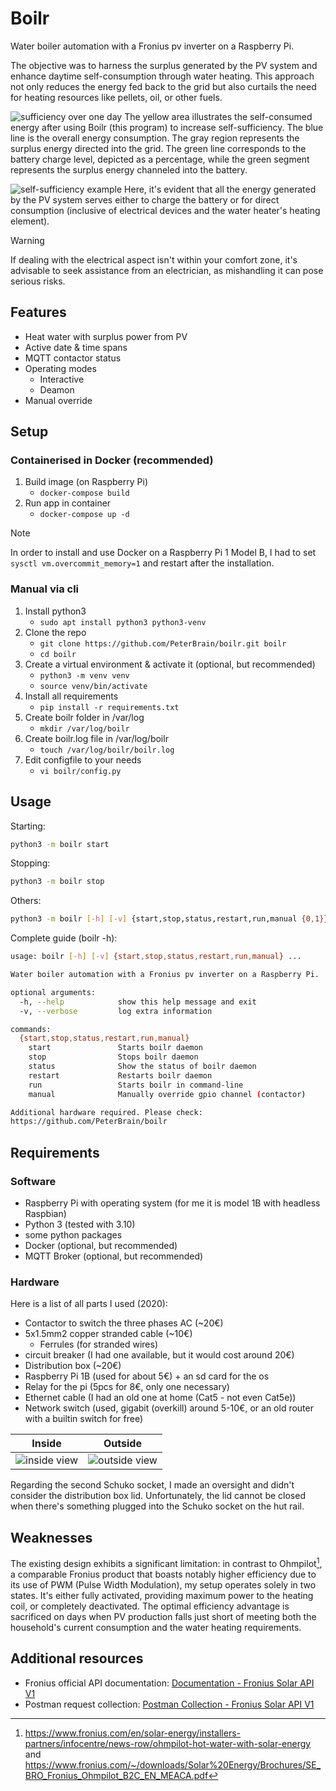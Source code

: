 # Boilr

Water boiler automation with a Fronius pv inverter on a Raspberry Pi.

The objective was to harness the surplus generated by the PV system and enhance daytime self-consumption through water heating. This approach not only reduces the energy fed back to the grid but also curtails the need for heating resources like pellets, oil, or other fuels.

![sufficiency over one day](./docs/sufficiency.jpg)
The yellow area illustrates the self-consumed energy after using Boilr (this program) to increase self-sufficiency. The blue line is the overall energy consumption. The gray region represents the surplus energy directed into the grid. The green line corresponds to the battery charge level, depicted as a percentage, while the green segment represents the surplus energy channeled into the battery.

![self-sufficiency example](./docs/fronius.jpg)
Here, it's evident that all the energy generated by the PV system serves either to charge the battery or for direct consumption (inclusive of electrical devices and the water heater's heating element).

> [!WARNING]
> If dealing with the electrical aspect isn't within your comfort zone, it's advisable to seek assistance from an electrician, as mishandling it can pose serious risks.

## Features

- Heat water with surplus power from PV
- Active date & time spans
- MQTT contactor status
- Operating modes
  - Interactive
  - Deamon
- Manual override

## Setup

### Containerised in Docker (recommended)

1. Build image (on Raspberry Pi)
   - `docker-compose build`
1. Run app in container
   - `docker-compose up -d`

> [!NOTE]
> In order to install and use Docker on a Raspberry Pi 1 Model B, I had to set `sysctl vm.overcommit_memory=1` and restart after the installation.

### Manual via cli

1. Install python3
   - `sudo apt install python3 python3-venv`
1. Clone the repo
   - `git clone https://github.com/PeterBrain/boilr.git boilr`
   - `cd boilr`
1. Create a virtual environment & activate it (optional, but recommended)
   - `python3 -m venv venv`
   - `source venv/bin/activate`
1. Install all requirements
   - `pip install -r requirements.txt`
1. Create boilr folder in /var/log
   - `mkdir /var/log/boilr`
1. Create boilr.log file in /var/log/boilr
   - `touch /var/log/boilr/boilr.log`
1. Edit configfile to your needs
   - `vi boilr/config.py`

## Usage

Starting:

```bash
python3 -m boilr start
```

Stopping:

```bash
python3 -m boilr stop
```

Others:

```bash
python3 -m boilr [-h] [-v] {start,stop,status,restart,run,manual {0,1}}
```

Complete guide (boilr -h):

```bash
usage: boilr [-h] [-v] {start,stop,status,restart,run,manual} ...

Water boiler automation with a Fronius pv inverter on a Raspberry Pi.

optional arguments:
  -h, --help            show this help message and exit
  -v, --verbose         log extra information

commands:
  {start,stop,status,restart,run,manual}
    start               Starts boilr daemon
    stop                Stops boilr daemon
    status              Show the status of boilr daemon
    restart             Restarts boilr daemon
    run                 Starts boilr in command-line
    manual              Manually override gpio channel (contactor)

Additional hardware required. Please check:
https://github.com/PeterBrain/boilr
```

<!-- for later
```bash
python3 setup.py
```
-->

## Requirements

### Software

- Raspberry Pi with operating system (for me it is model 1B with headless Raspbian)
- Python 3 (tested with 3.10)
- some python packages
- Docker (optional, but recommended)
- MQTT Broker (optional, but recommended)

### Hardware

Here is a list of all parts I used (2020):

- Contactor to switch the three phases AC (~20€)
- 5x1.5mm2 copper stranded cable (~10€)
  - Ferrules (for stranded wires)
- circuit breaker (I had one available, but it would cost around 20€)
- Distribution box (~20€)
- Raspberry Pi 1B (used for about 5€) + an sd card for the os
- Relay for the pi (5pcs for 8€, only one necessary)
- Ethernet cable (I had an old one at home (Cat5 - not even Cat5e))
- Network switch (used, gigabit (overkill) around 5-10€, or an old router with a builtin switch for free)

Inside | Outside
:---:|:---:
![inside view](./docs/inside.JPG) | ![outside view](./docs/outside.JPG)

Regarding the second Schuko socket, I made an oversight and didn't consider the distribution box lid. Unfortunately, the lid cannot be closed when there's something plugged into the Schuko socket on the hut rail.

## Weaknesses

The existing design exhibits a significant limitation: in contrast to Ohmpilot[^1], a comparable Fronius product that boasts notably higher efficiency due to its use of PWM (Pulse Width Modulation), my setup operates solely in two states. It's either fully activated, providing maximum power to the heating coil, or completely deactivated. The optimal efficiency advantage is sacrificed on days when PV production falls just short of meeting both the household's current consumption and the water heating requirements.

## Additional resources

- Fronius official API documentation: [Documentation - Fronius Solar API V1](https://www.fronius.com/~/downloads/Solar%20Energy/Operating%20Instructions/42%2C0410%2C2012.pdf)
- Postman request collection: [Postman Collection - Fronius Solar API V1](https://www.getpostman.com/collections/27c663306206d7fbf502)

[^1]: <https://www.fronius.com/en/solar-energy/installers-partners/infocentre/news-row/ohmpilot-hot-water-with-solar-energy> and <https://www.fronius.com/~/downloads/Solar%20Energy/Brochures/SE_BRO_Fronius_Ohmpilot_B2C_EN_MEACA.pdf>
